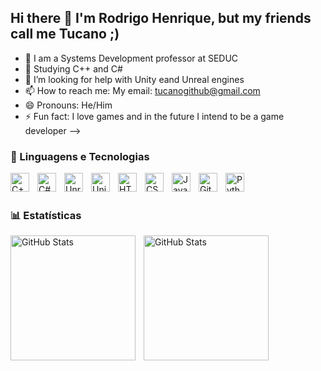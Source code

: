 ## Hi there 👋 I'm Rodrigo Henrique, but my friends call me Tucano ;)

- 🔭 I am a Systems Development professor at SEDUC
- 🌱 Studying C++ and C#
- 🤔 I’m looking for help with Unity eand Unreal engines
- 📫 How to reach me: My email: tucanogithub@gmail.com
- 😄 Pronouns: He/Him
- ⚡ Fun fact: I love games and in the future I intend to be a game developer
-->

### 🤖 Linguagens e Tecnologias

<img 
    align="left" 
    alt="C++" 
    title="C++"
    width="30px" 
    style="padding-right: 10px;" 
    src="https://cdn.jsdelivr.net/gh/devicons/devicon@latest/icons/cplusplus/cplusplus-original.svg" 
/>
<img 
        align="left" 
        alt="C#" 
        title="C#"
        width="30px" 
        style="padding-right: 10px;" 
        src="https://cdn.jsdelivr.net/gh/devicons/devicon@latest/icons/csharp/csharp-original.svg" 
    />
    <img 
        align="left" 
        alt="Unreal Engine" 
        title="Unreal Engine"
        width="30px" 
        style="padding-right: 10px;" 
        src="https://cdn.jsdelivr.net/gh/devicons/devicon@latest/icons/unrealengine/unrealengine-original.svg" 
    />
    <img 
        align="left" 
        alt="Unity" 
        title="Unity"
        width="30px" 
        style="padding-right: 10px;" 
        src="https://cdn.jsdelivr.net/gh/devicons/devicon@latest/icons/unity/unity-original.svg" 
    />
<img 
    align="left" 
    alt="HTML"
    title="HTML" 
    width="30px" 
    style="padding-right: 10px;" 
    src="https://cdn.jsdelivr.net/gh/devicons/devicon@latest/icons/html5/html5-original.svg" 
/>
<img 
    align="left" 
    alt="CSS" 
    title="CSS"
    width="30px" 
    style="padding-right: 10px;" 
    src="https://cdn.jsdelivr.net/gh/devicons/devicon@latest/icons/css3/css3-original.svg" 
/>
<img 
    align="left" 
    alt="JavaScript" 
    title="JavaScript"
    width="30px" 
    style="padding-right: 10px;" 
    src="https://cdn.jsdelivr.net/gh/devicons/devicon@latest/icons/javascript/javascript-original.svg" 
/>
<img 
    align="left" 
    alt="Git" 
    title="Git"
    width="30px" 
    style="padding-right: 10px;" 
    src="https://cdn.jsdelivr.net/gh/devicons/devicon@latest/icons/git/git-original.svg" 
/>
<img 
    align="left" 
    alt="Python" 
    title="Python"
    width="30px" 
    style="padding-right: 10px;" 
    src="https://cdn.jsdelivr.net/gh/devicons/devicon@latest/icons/python/python-original.svg" 
/>

<br/>
<br/>

### 📊 Estatísticas

<p>
  <img 
    align="left" 
    alt="GitHub Stats" 
    height="200" 
    style="padding-right: 10px;" 
    src="https://github-readme-stats.vercel.app/api?username=TucanoiDEV&show_icons=true&theme=tokyonight&include_all_commits=true&locale=pt-br" 
  />

<img 
      align="left" 
      alt="GitHub Stats" 
      height="200" 
      src="https://github-readme-stats.vercel.app/api/top-langs/?username=tucanoidev&theme=tokyonight&layout=compact&custom_title=Tecnologias&langs_count=9" 
  />

</p>
